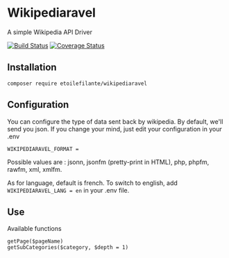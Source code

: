 # Wikipediaravel
A simple Wikipedia API Driver

[![Build Status](https://travis-ci.org/EtoileFilante/wikipediaravel.svg?branch=master)](https://travis-ci.org/EtoileFilante/wikipediaravel)
[![Coverage Status](https://coveralls.io/repos/github/EtoileFilante/wikipediaravel/badge.svg?branch=master)](https://coveralls.io/github/EtoileFilante/wikipediaravel?branch=master)

## Installation
```
composer require etoilefilante/wikipediaravel
```

## Configuration
You can configure the type of data sent back by wikipedia. By default, we'll send you json. If you change your mind, just edit your configuration in your .env 

```WIKIPEDIARAVEL_FORMAT = ```

Possible values are : jsonn, jsonfm (pretty-print in HTML), php, phpfm, rawfm, xml, xmlfm.

As for language, default is french.
To switch to english, add
```WIKIPEDIARAVEL_LANG = en``` in your .env file.

## Use
Available functions

```
getPage($pageName)
getSubCategories($category, $depth = 1)
```
